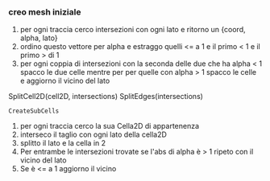 ### creo mesh iniziale

1) per ogni traccia cerco intersezioni con ogni lato e ritorno un {coord, alpha, lato}
2) ordino questo vettore per alpha e estraggo quelli <= a 1 e il primo < 1 e il primo > di 1
3) per ogni coppia di intersezioni con la seconda delle due che ha alpha < 1 spacco le due celle
    mentre per per quelle con alpha > 1 spacco le celle e aggiorno il vicino del lato 

SplitCell2D(cell2D, intersections)
    SplitEdges(intersections)

    CreateSubCells


1) per ogni traccia cerco la sua Cella2D di appartenenza
2) interseco il taglio con ogni lato della cella2D
3) splitto il lato e la cella in 2
4) Per entrambe le intersezioni trovate se l'abs di alpha è > 1 ripeto con il vicino del lato 
5) Se è <= a 1 aggiorno il vicino 

